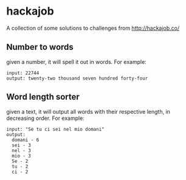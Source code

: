 # hackajob
A collection of some solutions to challenges from http://hackajob.co/

## Number to words

given a number, it will spell it out in words. For example:

```
input: 22744
output: twenty-two thousand seven hundred forty-four
```

## Word length sorter
given a text, it will output all words with their respective length, in
decreasing order. For example:

```
input: "Se tu ci sei nel mio domani"
output:
  domani - 6
  sei - 3
  nel - 3
  mio - 3
  Se - 2
  tu - 2
  ci - 2
```
